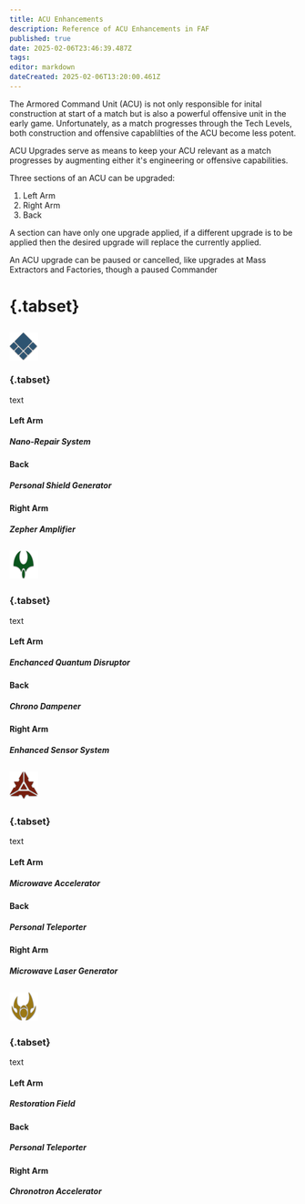 ```yaml
---
title: ACU Enhancements
description: Reference of ACU Enhancements in FAF
published: true
date: 2025-02-06T23:46:39.487Z
tags: 
editor: markdown
dateCreated: 2025-02-06T13:20:00.461Z
---
```


The Armored Command Unit (ACU) is not only responsible for inital construction at start of a match but is also a powerful offensive unit in the early game. Unfortunately, as a match progresses through the Tech Levels, both construction and offensive capablilties of the ACU become less potent.

ACU Upgrades serve as means to keep your ACU relevant as a match progresses by augmenting either it's engineering or offensive capabilities.

Three sections of an ACU can be upgraded:
1. Left Arm
2. Right Arm
3. Back

A section can have only one upgrade applied, if a different upgrade is to be applied then the desired upgrade will replace the currently applied.

An ACU upgrade can be paused or cancelled, like upgrades at Mass Extractors and Factories, though a paused Commander

# {.tabset}

## <img src="/images/learning/uef/uef.png" width="50" align="top"/>
### {.tabset}
text
#### Left Arm
##### Nano-Repair System

#### Back
##### Personal Shield Generator

#### Right Arm
##### Zepher Amplifier

## <img src="/images/learning/aeon/aeon.png">
### {.tabset}
text
#### Left Arm
##### Enchanced Quantum Disruptor

#### Back
##### Chrono Dampener

#### Right Arm
##### Enhanced Sensor System

## <img src="/images/learning/cybran/cybran.png">
### {.tabset}
text
#### Left Arm
##### Microwave Accelerator

#### Back
##### Personal Teleporter

#### Right Arm
##### Microwave Laser Generator

## <img src="/images/learning/sera/seraphim.png">

### {.tabset}
text
#### Left Arm
##### Restoration Field

#### Back
##### Personal Teleporter

#### Right Arm
##### Chronotron Accelerator
